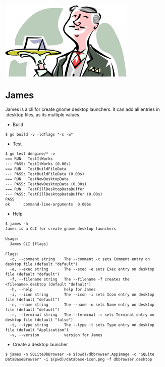![James](images/james.png)
# James

James is a cli for create gnome desktop launchers. It can add all entries in .desktop files, as its multiple values.

* Build
```
$ go build -v -ldflags "-s -w"
```

* Test
```
$ go test dengine/* -v
=== RUN   TestItWorks
--- PASS: TestItWorks (0.00s)
=== RUN   TestBuildFileData
--- PASS: TestBuildFileData (0.00s)
=== RUN   TestNewDesktopData
--- PASS: TestNewDesktopData (0.00s)
=== RUN   TestFillDesktopDataBuffer
--- PASS: TestFillDesktopDataBuffer (0.00s)
PASS
ok      command-line-arguments  0.006s
```

* Help
```
$ james -h
James is a CLI for create gnome desktop launchers

Usage:
  James CLI [flags]

Flags:
  -c, --comment string    The --comment -c sets Comment entry on desktop file (default "default")
  -e, --exec string       The --exec -e sets Exec entry on desktop file (default "default")
  -f, --filename string   The --filename -f creates the <filename>.desktop (default "default")
  -h, --help              help for James
  -i, --icon string       The --icon -i sets Icon entry on desktop file (default "default")
  -n, --name string       The --name -n sets Name entry on desktop file (default "default")
  -r, --terminal string   The --terminal -r sets Terminal entry on desktop file (default "false")
  -t, --type string       The --type -t sets Type entry on desktop file (default "Application")
  -v, --version           version for James
```

* Create a desktop launcher
```
$ james -n SQLiteDbBrowser -e $(pwd)/dbbrowser.AppImage -c "SQLite DataBaseBrowser" -i $(pwd)/database-icon.png -f dbbrowser.desktop
```
